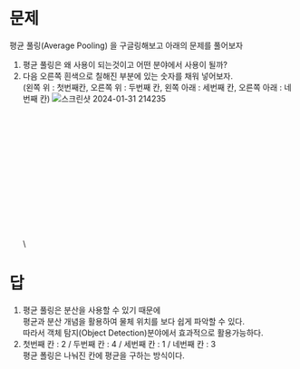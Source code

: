 # 문제
평균 풀링(Average Pooling) 을 구글링해보고 아래의 문제를 풀어보자
1. 평균 풀링은 왜 사용이 되는것이고 어떤 분야에서 사용이 될까?
2. 다음 오른쪽 흰색으로 칠해진 부분에 있는 숫자를 채워 넣어보자.\
   (왼쪽 위 : 첫번째칸, 오른쪽 위 : 두번째 칸, 왼쪽 아래 : 세번째 칸, 오른쪽 아래 : 네번째 칸)
![스크린샷 2024-01-31 214235](https://github.com/sejongsmarcle/2024_Winter_Ai_study/assets/128217063/0a21d1aa-a335-410b-bd06-44f895d3ed06) 
\
\
\
\
\
\
\
\
\
\
\
\
\
\
\
\
# 답
1. 평균 풀링은 분산을 사용할 수 있기 때문에\
   평균과 분산 개념을 활용하여 물체 위치를 보다 쉽게 파악할 수 있다.\
   따라서 객체 탐지(Object Detection)분야에서 효과적으로 활용가능하다.
2. 첫번째 칸 : 2 / 두번째 칸 : 4 / 세번째 칸 : 1 / 네번째 칸 : 3\
   평균 폴링은 나눠진 칸에 평균을 구하는 방식이다.
